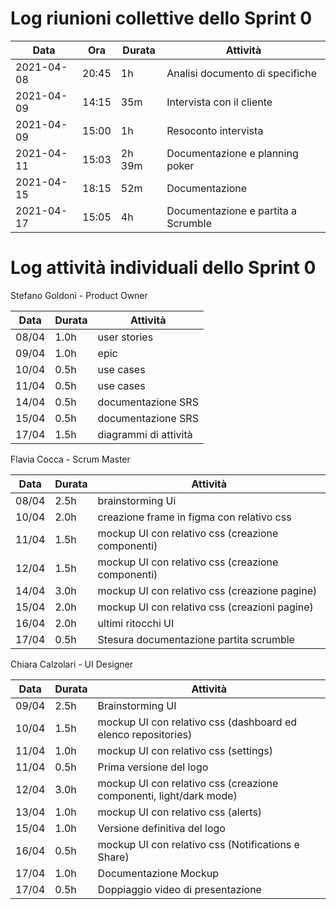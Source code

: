 # Log riunioni collettive dello Sprint 0

| Data | Ora | Durata | Attività |
|------|-----|--------|----------|
| 2021-04-08 | 20:45 | 1h | Analisi documento di specifiche |
| 2021-04-09 | 14:15 | 35m | Intervista con il cliente |
| 2021-04-09 | 15:00 | 1h | Resoconto intervista |
| 2021-04-11 | 15:03 | 2h 39m | Documentazione e planning poker |
| 2021-04-15 | 18:15 | 52m | Documentazione |
| 2021-04-17 | 15:05 | 4h | Documentazione e partita a Scrumble |


# Log attività individuali dello Sprint 0

Stefano Goldoni - Product Owner

| Data  | Durata | Attività |
|-------|--------|----------|
|08/04 |1.0h |user stories
|09/04 |1.0h |epic
|10/04 |0.5h |use cases
|11/04 |0.5h |use cases
|14/04 |0.5h |documentazione SRS
|15/04 |0.5h |documentazione SRS
|17/04 |1.5h |diagrammi di attività


Flavia Cocca - Scrum Master

| Data  | Durata | Attività |
|-------|--------|----------|
|08/04 |2.5h |brainstorming Ui
|10/04 |2.0h |creazione frame in figma con relativo css
|11/04 |1.5h |mockup UI con relativo css (creazione componenti)
|12/04 |1.5h |mockup UI con relativo css (creazione componenti)
|14/04 |3.0h |mockup UI con relativo css (creazione pagine)
|15/04 |2.0h |mockup UI con relativo css (creazioni pagine)
|16/04 |2.0h |ultimi ritocchi UI
|17/04 |0.5h |Stesura documentazione partita scrumble

Chiara Calzolari - UI Designer

| Data  | Durata | Attività |
|-------|--------|----------|
|09/04 |2.5h |Brainstorming UI
|10/04 |1.5h |mockup UI con relativo css (dashboard ed elenco repositories)
|11/04 |1.0h |mockup UI con relativo css (settings)
|11/04 |0.5h |Prima versione del logo
|12/04 |3.0h |mockup UI con relativo css (creazione componenti, light/dark mode)
|13/04 |1.0h |mockup UI con relativo css (alerts)
|15/04 |1.0h |Versione definitiva del logo
|16/04 |0.5h |mockup UI con relativo css (Notifications e Share)
|17/04 |1.0h |Documentazione Mockup
|17/04 |0.5h |Doppiaggio video di presentazione


